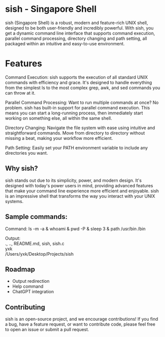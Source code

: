 # sish - Singapore Shell
sish (Singapore Shell) is a robust, modern and feature-rich UNIX shell, designed to be both user-friendly and incredibly powerful. With sish, you get a dynamic command line interface that supports command execution, parallel command processing, directory changing and path setting, all packaged within an intuitive and easy-to-use environment.

# Features
Command Execution: sish supports the execution of all standard UNIX commands with efficiency and grace. It's designed to handle everything from the simplest ls to the most complex grep, awk, and sed commands you can throw at it.

Parallel Command Processing: Want to run multiple commands at once? No problem. sish has built-in support for parallel command execution. This means you can start a long-running process, then immediately start working on something else, all within the same shell.

Directory Changing: Navigate the file system with ease using intuitive and straightforward commands. Move from directory to directory without missing a beat, making your workflow more efficient.

Path Setting: Easily set your PATH environment variable to include any directories you want.

## Why sish?
sish stands out due to its simplicity, power, and modern design. It's designed with today's power users in mind, providing advanced features that make your command line experience more efficient and enjoyable. sish is an impressive shell that transforms the way you interact with your UNIX systems.

## Sample commands:  
Command: ls -m  -a   & whoami   &   pwd -P    & sleep 3 &  path  /usr/bin  /bin

Output:  
., .., README.md, sish, sish.c  
yxk  
/Users/yxk/Desktop/Projects/sish

## Roadmap
- Output redirection
- Help command
- ChatGPT integration

## Contributing
sish is an open-source project, and we encourage contributions! If you find a bug, have a feature request, or want to contribute code, please feel free to open an issue or submit a pull request.